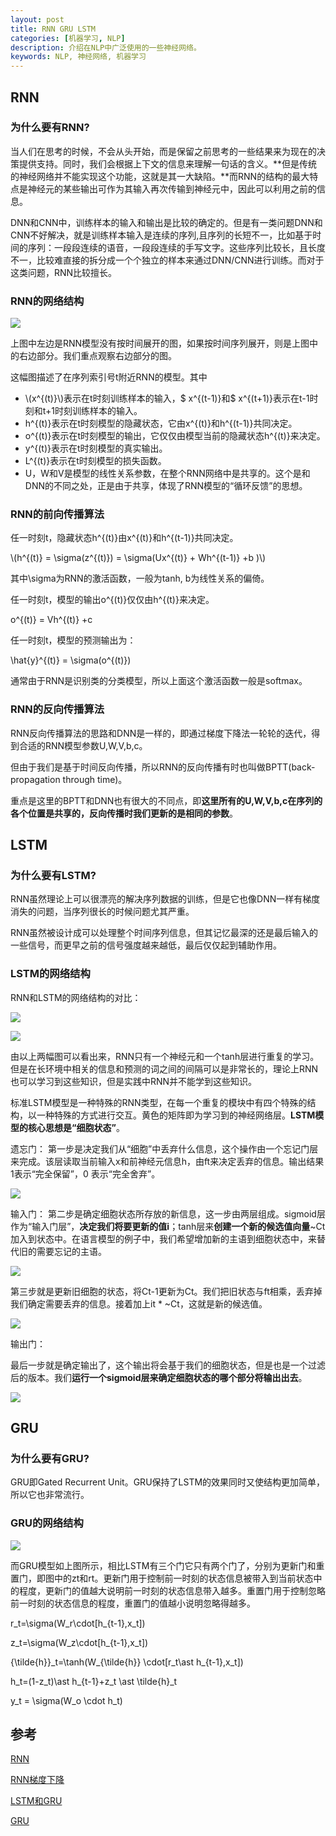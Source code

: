 ```yaml
---
layout: post
title: RNN GRU LSTM
categories: [机器学习, NLP]
description: 介绍在NLP中广泛使用的一些神经网络。
keywords: NLP, 神经网络, 机器学习
---
```


<script type="text/javascript" src="http://cdn.mathjax.org/mathjax/latest/MathJax.js?config=default"></script>

## RNN

### 为什么要有RNN?

当人们在思考的时候，不会从头开始，而是保留之前思考的一些结果来为现在的决策提供支持。同时，我们会根据上下文的信息来理解一句话的含义。**但是传统的神经网络并不能实现这个功能，这就是其一大缺陷。**而RNN的结构的最大特点是神经元的某些输出可作为其输入再次传输到神经元中，因此可以利用之前的信息。

DNN和CNN中，训练样本的输入和输出是比较的确定的。但是有一类问题DNN和CNN不好解决，就是训练样本输入是连续的序列,且序列的长短不一，比如基于时间的序列：一段段连续的语音，一段段连续的手写文字。这些序列比较长，且长度不一，比较难直接的拆分成一个个独立的样本来通过DNN/CNN进行训练。而对于这类问题，RNN比较擅长。

### RNN的网络结构

![](/images/posts/machine_learning/nlp/rnn.png)

上图中左边是RNN模型没有按时间展开的图，如果按时间序列展开，则是上图中的右边部分。我们重点观察右边部分的图。

这幅图描述了在序列索引号t附近RNN的模型。其中

* \\(x^{(t)}\\)表示在t时刻训练样本的输入，$ x^{(t-1)}和$ x^{(t+1)}表示在t-1时刻和t+1时刻训练样本的输入。
* h^{(t)}表示在t时刻模型的隐藏状态，它由x^{(t)}和h^{(t-1)}共同决定。
* o^{(t)}表示在t时刻模型的输出，它仅仅由模型当前的隐藏状态h^{(t)}来决定。
* y^{(t)}表示在t时刻模型的真实输出。
* L^{(t)}表示在t时刻模型的损失函数。
* U，W和V是模型的线性关系参数，在整个RNN网络中是共享的。这个是和DNN的不同之处，正是由于共享，体现了RNN模型的“循环反馈”的思想。

### RNN的前向传播算法

任一时刻t，隐藏状态h^{(t)}由x^{(t)}和h^{(t-1)}共同决定。

\\(h^{(t)} = \sigma(z^{(t)}) = \sigma(Ux^{(t)} + Wh^{(t-1)} +b )\\)

其中\sigma为RNN的激活函数，一般为tanh, b为线性关系的偏倚。

任一时刻t，模型的输出o^{(t)}仅仅由h^{(t)}来决定。

o^{(t)} = Vh^{(t)} +c

任一时刻t，模型的预测输出为：

\hat{y}^{(t)} = \sigma(o^{(t)})

通常由于RNN是识别类的分类模型，所以上面这个激活函数一般是softmax。

### RNN的反向传播算法

RNN反向传播算法的思路和DNN是一样的，即通过梯度下降法一轮轮的迭代，得到合适的RNN模型参数U,W,V,b,c。

但由于我们是基于时间反向传播，所以RNN的反向传播有时也叫做BPTT(back-propagation through time)。

重点是这里的BPTT和DNN也有很大的不同点，即**这里所有的U,W,V,b,c在序列的各个位置是共享的，反向传播时我们更新的是相同的参数**。

## LSTM

### 为什么要有LSTM?

RNN虽然理论上可以很漂亮的解决序列数据的训练，但是它也像DNN一样有梯度消失的问题，当序列很长的时候问题尤其严重。

RNN虽然被设计成可以处理整个时间序列信息，但其记忆最深的还是最后输入的一些信号，而更早之前的信号强度越来越低，最后仅仅起到辅助作用。

### LSTM的网络结构

RNN和LSTM的网络结构的对比：

![](/images/posts/machine_learning/nlp/rnn1.png)

![](/images/posts/machine_learning/nlp/lstm.png)

由以上两幅图可以看出来，RNN只有一个神经元和一个tanh层进行重复的学习。但是在长环境中相关的信息和预测的词之间的间隔可以是非常长的，理论上RNN也可以学习到这些知识，但是实践中RNN并不能学到这些知识。

标准LSTM模型是一种特殊的RNN类型，在每一个重复的模块中有四个特殊的结构，以一种特殊的方式进行交互。黄色的矩阵即为学习到的神经网络层。**LSTM模型的核心思想是“细胞状态”**。

遗忘门：
第一步是决定我们从“细胞”中丢弃什么信息，这个操作由一个忘记门层来完成。该层读取当前输入x和前神经元信息h，由ft来决定丢弃的信息。输出结果1表示“完全保留”，0 表示“完全舍弃”。

![](/images/posts/machine_learning/nlp/forget.png)

输入门：
第二步是确定细胞状态所存放的新信息，这一步由两层组成。sigmoid层作为“输入门层”，**决定我们将要更新的值i**；tanh层来**创建一个新的候选值向量**~Ct加入到状态中。在语言模型的例子中，我们希望增加新的主语到细胞状态中，来替代旧的需要忘记的主语。 

![](/images/posts/machine_learning/nlp/input.png)

第三步就是更新旧细胞的状态，将Ct-1更新为Ct。我们把旧状态与ft相乘，丢弃掉我们确定需要丢弃的信息。接着加上it * ~Ct，这就是新的候选值。

![](/images/posts/machine_learning/nlp/output.png)

输出门：

最后一步就是确定输出了，这个输出将会基于我们的细胞状态，但是也是一个过滤后的版本。我们**运行一个sigmoid层来确定细胞状态的哪个部分将输出出去**。

![](/images/posts/machine_learning/nlp/output2.png)

## GRU

### 为什么要有GRU?

GRU即Gated Recurrent Unit。GRU保持了LSTM的效果同时又使结构更加简单，所以它也非常流行。

### GRU的网络结构

![](/images/posts/machine_learning/nlp/gru2.png)

而GRU模型如上图所示，相比LSTM有三个门它只有两个门了，分别为更新门和重置门，即图中的zt和rt。更新门用于控制前一时刻的状态信息被带入到当前状态中的程度，更新门的值越大说明前一时刻的状态信息带入越多。重置门用于控制忽略前一时刻的状态信息的程度，重置门的值越小说明忽略得越多。

r\_t=\sigma(W\_r\cdot[h\_{t-1},x\_t])

z\_t=\sigma(W\_z\cdot[h\_{t-1},x\_t])

{\tilde{h}}\_t=\tanh(W\_{\tilde{h}} \cdot[r\_t\ast h\_{t-1},x\_t])

h\_t=(1-z\_t)\ast h\_{t-1}+z\_t \ast \tilde{h}\_t

y\_t = \sigma(W\_o \cdot h\_t)

## 参考

[RNN](https://www.cnblogs.com/pinard/p/6509630.html)

[RNN梯度下降](http://www.cnblogs.com/xweiblogs/p/5914622.html#undefined)

[LSTM和GRU](https://blog.csdn.net/lreaderl/article/details/78022724)

[GRU](https://blog.csdn.net/wangyangzhizhou/article/details/77332582)
